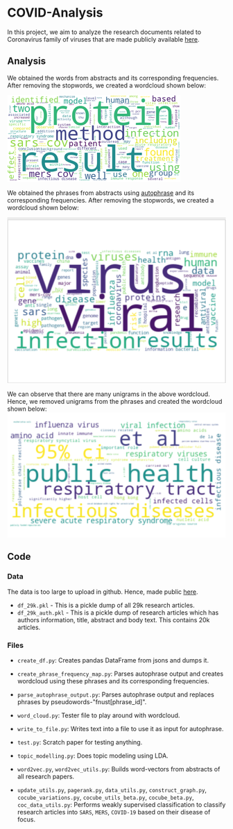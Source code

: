 
# COVID-Analysis

In this project, we aim to analyze the research documents related to Coronavirus family of viruses 
 that are made publicly available [here](https://pages.semanticscholar.org/coronavirus-research).   

## Analysis

We obtained the words from abstracts and its corresponding frequencies. 
After removing the stopwords, we created a wordcloud shown below:

![matrix addition](figures/words.png)
  
We obtained the phrases from abstracts using [autophrase](https://github.com/shangjingbo1226/AutoPhrase) and its corresponding frequencies. 
After removing the stopwords, we created a wordcloud shown below:

![matrix addition](figures/phrases_all.png)

We can observe that there are many unigrams in the above wordcloud. Hence, we removed unigrams
from the phrases and created the wordcloud shown below:
![matrix addition](figures/phrase_bigram.png)

## Code

### Data
The data is too large to upload in github. Hence, made public [here](https://drive.google.com/open?id=1bnoWMVw1DlC2Y6o14U7c8WEj8-MBU2ov). 
- `df_29k.pkl` - This is a pickle dump of all 29k research articles.
- `df_29k_auth.pkl` - This is a pickle dump of research articles which has authors information,
title, abstract and body text. This contains 20k articles.

### Files

- `create_df.py`:
Creates pandas DataFrame from jsons and dumps it.

- `create_phrase_frequency_map.py`:
Parses autophrase output and creates wordcloud using these phrases and its corresponding frequencies.

- `parse_autophrase_output.py`:
Parses autophrase output and replaces phrases by pseudowords-"fnust[phrase_id]". 

- `word_cloud.py`:
Tester file to play around with wordcloud.

- `write_to_file.py`:
Writes text into a file to use it as input for autophrase.

- `test.py`:
Scratch paper for testing anything.

- `topic_modelling.py`:
Does topic modeling using LDA.

- `word2vec.py`, `word2vec_utils.py`:
Builds word-vectors from abstracts of all research papers.

- `update_utils.py`, `pagerank.py`, `data_utils.py`, `construct_graph.py`,
`cocube_variations.py`, `cocube_utils_beta.py`, `cocube_beta.py`, 
`coc_data_utils.py`: 
Performs weakly supervised classification to classify research articles into
`SARS`, `MERS`, `COVID-19` based on their disease of focus.
 





